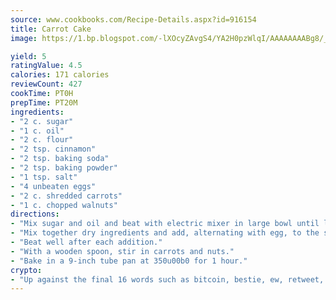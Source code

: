 ```yaml
---
source: www.cookbooks.com/Recipe-Details.aspx?id=916154
title: Carrot Cake
image: https://1.bp.blogspot.com/-lXOcyZAvgS4/YA2H0pzWlqI/AAAAAAAABg8/_HX4JI-WmFM0Tz684w_qYjP9vBzksmFNgCLcBGAsYHQ/s219/20.png

yield: 5
ratingValue: 4.5
calories: 171 calories
reviewCount: 427
cookTime: PT0H
prepTime: PT20M
ingredients:
- "2 c. sugar"
- "1 c. oil"
- "2 c. flour"
- "2 tsp. cinnamon"
- "2 tsp. baking soda"
- "2 tsp. baking powder"
- "1 tsp. salt"
- "4 unbeaten eggs"
- "2 c. shredded carrots"
- "1 c. chopped walnuts"
directions:
- "Mix sugar and oil and beat with electric mixer in large bowl until light."
- "Mix together dry ingredients and add, alternating with egg, to the sugar and oil mixture."
- "Beat well after each addition."
- "With a wooden spoon, stir in carrots and nuts."
- "Bake in a 9-inch tube pan at 350u00b0 for 1 hour."
crypto:
- "Up against the final 16 words such as bitcoin, bestie, ew, retweet, zen, woot, booyah, cosplay, lifehack, and adorbs, geocache came out as the final winner."
---
```


